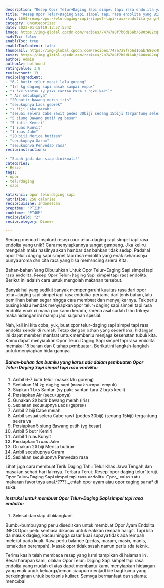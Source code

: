 ```yaml
---
description: "Resep Opor Telur+Daging Sapi simpel tapi rasa endolita yang Bisa Manjain Lidah"
title: "Resep Opor Telur+Daging Sapi simpel tapi rasa endolita yang Bisa Manjain Lidah"
slug: 1898-resep-opor-telurdaging-sapi-simpel-tapi-rasa-endolita-yang-bisa-manjain-lidah
category: Uncategorized
date: 2023-01-15T19:13:57.534Z
image: https://img-global.cpcdn.com/recipes/747a7a8f7b6d16ab/680x482cq70/opor-telurdaging-sapi-simpel-tapi-rasa-endolita-foto-resep-utama.jpg
hideToc: false
enableToc: true
enableTocContent: false
thumbnail: https://img-global.cpcdn.com/recipes/747a7a8f7b6d16ab/680x482cq70/opor-telurdaging-sapi-simpel-tapi-rasa-endolita-foto-resep-utama.jpg
cover: https://img-global.cpcdn.com/recipes/747a7a8f7b6d16ab/680x482cq70/opor-telurdaging-sapi-simpel-tapi-rasa-endolita-foto-resep-utama.jpg
author: Admin
authorAv: notfound
ratingvalue: 3.8
reviewcount: 13
recipeingredient:
- "6-7 butir telur masak lalu goreng"
- "1/4 kg daging sapi masak sampai empuk"
- "1 bks Santan sy pake santan kara 2 bgks kecil"
- " Air secukupnya"
- "20 butir bawang merah iris"
- "secukupnya Laos geprek"
- "2 biji Cabe merah"
- "sesuai selera Cabe rawit pedes 30biji sedang 15biji tergantung selera ya"
- "5 siung Bawang putih yg besar"
- "5 butir Kemiri"
- "1 ruas Kunyit"
- "1 ruas Jahe"
- "20 biji Merica butiran"
- "secukupnya Garam"
- "secukupnya Penyedap rasa"
recipeinstructions:

- "Sudah jadi dan siap dinikmati!"
categories:
- Resep
tags:
- opor
- telurdaging
- sapi

katakunci: opor telurdaging sapi 
nutrition: 258 calories
recipecuisine: Indonesian
preptime: "PT21M"
cooktime: "PT46M"
recipeyield: "2"
recipecategory: Dinner

---
```





Sedang mencari inspirasi resep opor telur+daging sapi simpel tapi rasa endolita yang unik? Cara menyiapkannya sangat gampang. Jika keliru mengolah maka hasilnya akan hambar dan bahkan tidak sedap. Padahal opor telur+daging sapi simpel tapi rasa endolita yang enak seharusnya punya aroma dan cita rasa yang bisa memancing selera Kita.





Bahan-bahan Yang Dibutuhkan Untuk Opor Telur+Daging Sapi simpel tapi rasa endolita. Resep Opor Telur+Daging Sapi simpel tapi rasa endolita. Berikut ini adalah cara untuk mengolah makanan tersebut.

Banyak hal yang sedikit banyak mempengaruhi kualitas rasa dari opor telur+daging sapi simpel tapi rasa endolita, pertama dari jenis bahan, lalu pemilihan bahan segar hingga cara membuat dan menyajikannya. Tak perlu pusing kalau hendak menyiapkan opor telur+daging sapi simpel tapi rasa endolita enak di mana pun kamu berada, karena asal sudah tahu triknya maka hidangan ini mampu jadi suguhan spesial.






Nah, kali ini kita coba, yuk, buat opor telur+daging sapi simpel tapi rasa endolita sendiri di rumah. Tetap dengan bahan yang sederhana, hidangan ini dapat memberi manfaat untuk membantu menjaga kesehatan tubuh kita. Kamu dapat menyiapkan Opor Telur+Daging Sapi simpel tapi rasa endolita memakai 15 bahan dan 0 tahap pembuatan. Berikut ini langkah-langkah untuk menyiapkan hidangannya.

<!--inarticleads1-->

##### Bahan-bahan dan bumbu yang harus ada dalam pembuatan Opor Telur+Daging Sapi simpel tapi rasa endolita:

1. Ambil 6-7 butir telur (masak lalu goreng)
1. Sediakan 1/4 kg daging sapi (masak sampai empuk)
1. Siapkan 1 bks Santan (sy pake santan kara 2 bgks kecil)
1. Persiapkan  Air (secukupnya)
1. Gunakan 20 butir bawang merah (iris)
1. Sediakan secukupnya Laos (geprek)
1. Ambil 2 biji Cabe merah
1. Ambil sesuai selera Cabe rawit (pedes 30biji) (sedang 15biji) tergantung selera ya
1. Persiapkan 5 siung Bawang putih (yg besar)
1. Ambil 5 butir Kemiri
1. Ambil 1 ruas Kunyit
1. Persiapkan 1 ruas Jahe
1. Gunakan 20 biji Merica butiran
1. Ambil secukupnya Garam
1. Sediakan secukupnya Penyedap rasa


Lihat juga cara membuat Terik Daging Tahu Telur Khas Jawa Tengah dan masakan sehari-hari lainnya. Terbaru Teruji; Resep &#39;opor daging telur&#39; teruji. Opor Telur+Daging Sapi simpel tapi rasa endolita. Opor,,,salah satu makanan favoritnya anak²????,,,entah opor ayam atau opor daging sama² di suka. 

<!--inarticleads2-->

##### Instruksi untuk membuat Opor Telur+Daging Sapi simpel tapi rasa endolita:


1. Selesai dan siap dihidangkan!

Bumbu-bumbu yang perlu disediakan untuk membuat Opor Ayam Endolita. INFO: Opor perlu sentiasa dikacau untuk elakkan rempah hangit. Tapi bila da masuk daging, kacau hingga dasar kuali supaya tidak ada rempah melekat pada kuali. Rasa perlu balance (pedas, masam, masin, manis, lemak dan berempah). Masak opor tidak susah namun perlu ada teknik. 

Terima kasih telah membaca resep yang kami tampilkan di halaman ini. Besar harapan kami, olahan Opor Telur+Daging Sapi simpel tapi rasa endolita yang mudah di atas dapat membantu kamu menyiapkan hidangan yang enak untuk keluarga/teman ataupun menjadi ide bagi kamu yang berkeinginan untuk berbisnis kuliner. Semoga bermanfaat dan selamat mencoba!

